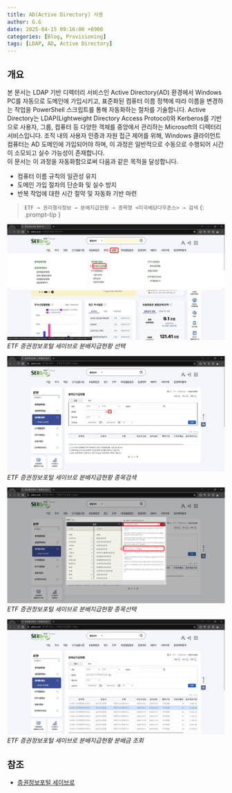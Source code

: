 ```yaml
---
title: AD(Active Directory) 사용
author: G.G
date: 2025-04-15 09:16:00 +0900
categories: [Blog, Provisioning]
tags: [LDAP, AD, Active Directory]
---
```


## 개요
본 문서는 LDAP 기반 디렉터리 서비스인 Active Directory(AD) 환경에서
Windows PC를 자동으로 도메인에 가입시키고, 표준화된 컴퓨터 이름 정책에 따라 이름을 변경하는 작업을 PowerShell 스크립트를 통해 자동화하는 절차를 기술합니다.
Active Directory는 LDAP(Lightweight Directory Access Protocol)와 Kerberos를 기반으로 사용자, 그룹, 컴퓨터 등 다양한 객체를 중앙에서 관리하는 Microsoft의 디렉터리 서비스입니다.
조직 내의 사용자 인증과 자원 접근 제어를 위해, Windows 클라이언트 컴퓨터는 AD 도메인에 가입되어야 하며, 이 과정은 일반적으로 수동으로 수행되어 시간이 소모되고 실수 가능성이 존재합니다.  
이 문서는 이 과정을 자동화함으로써 다음과 같은 목적을 달성합니다.
- 컴퓨터 이름 규칙의 일관성 유지
- 도메인 가입 절차의 단순화 및 실수 방지
- 반복 작업에 대한 시간 절약 및 자동화 기반 마련

> `ETF → 권리행사정보 → 분배지급현황 → 종목명 <미국배당다우존스> → 검색`
{: .prompt-tip }

![ETF_1](/assets/img/2025-04-01/ETF_1.png)
_ETF 증권정보포털 세이브로 분배지급현황 선택_

![ETF_2](/assets/img/2025-04-01/ETF_2.png)
_ETF 증권정보포털 세이브로 분배지급현황 종목검색_

![ETF_3](/assets/img/2025-04-01/ETF_3.png)
_ETF 증권정보포털 세이브로 분배지급현황 종목선택_

![ETF_4](/assets/img/2025-04-01/ETF_4.png)
_ETF 증권정보포털 세이브로 분배지급현황 분배금 조회_

## 참조
- [증권정보포털 세이브로](https://seibro.or.kr)

